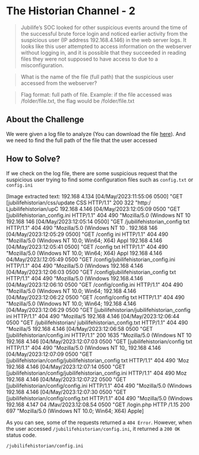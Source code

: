 # The Historian Channel - 2
> Jubilife’s SOC looked for other suspicious events around the time of the successful brute force login and noticed earlier activity from the suspicious user (IP address 192.168.4.146) in the web server logs. It looks like this user attempted to access information on the webserver without logging in, and it is possible that they succeeded in reading files they were not supposed to have access to due to a misconfiguration.

> What is the name of the file (full path) that the suspicious user accessed from the webserver?

> Flag format: full path of file. Example: if the file accessed was /folder/file.txt, the flag would be /folder/file.txt

## About the Challenge
We were given a log file to analyze (You can download the file [here](access.log)). And we need to find the full path of the file that the user accessed

## How to Solve?
If we check on the log file, there are some suspicious request that the suspicious user trying to find some configuration files such as `config.txt` or `config.ini`


[Image extracted text: 192.168
4.134
[04/May/2023:11:55:06
0500]
"GET [jubilifehistorian/css/update 
CSS
HTTP/1.1" 200 322 "http:/ Ljubilifehistorian/upC
192.168
4.146
[04/May/2023:12:05:09
0500
"GET [jubilifehistorian_config.ini HTTP/1.1"
404 490
"Mozilla/5.0 (Windows NT
10
192.168
146
[04/May/2023:12:05:14
0500]
"GET /jubilifehistorian_config txt HTTP/1.1"
404 490
"Mozilla/5.0 (Windows
NT
10 .
192.168
146
[04/May/2023:12:05:29
0500]
"GET /config ini HTTP/1.1"
404 490
"Mozilla/5.0 (Windows
NT
10.0; Win64; X64) Appl
192.168
4.146
[04/May/2023:12:05:41
0500]
"GET /config txt HTTP/1.1"
404 490
"Mozilla/5.0 (Windows
NT 10.0; Win64; X64) Appl
192.168
4.146
04/May/2023/.12:05:49
0500
"GET /config/jubilifehistorian_config.ini HTTP/1.1"
404
490
"Mozilla/5.0 (Windows
192.168
4.146
[04/May/2023:12:06:03
0500
"GET /configljubilifehistorian_config txt HTTP/1.1"
404 490
"Mozilla/5.0 (Windows
192.168.4.146
[04/May/2023:12:06:10
0500
"GET /config/config.ini HTTP/1.1"
404 490
"Mozilla/5.0 (Windows
NT
10.0; Win64;
192.168
4.146
[04/May/2023:12:06:22
0500
"GET /config/config txt HTTP/1.1"
404 490
"Mozilla/5.0 (Windows
NT
10.0; Win64;
192.168
4.146
[04/May/2023:12:06:29
0500
"GET [jubilifehistorian/jubilifehistorian_config ini HTTP/1.1"
404
490
"Mozilla/5
192.168
4.146
[04/May/2023:12:06:44
0500
"GET /jubilifehistorian/ jubilifehistorian_config.txt HTTP/1.1"
404
490
"Mozilla/5
192.168
4.146
[04/May/2023:12:06:58
0500
"GET [jubilifehistorian/config.ini HTTP/1.1" 200 1635
"Mozilla/5.0 (Windows
NT
10
192.168
4.146
[04/May/2023:12:07:03
0500
"GET [jubilifehistorian/config txt HTTP/1.1"
404 490
"Mozilla/5.0 (Windows NT
10_
192.168
4.146
[04/May/2023:12:07:09
0500
"GET [jubilifehistorian/config/jubilifehistorian_config txt HTTP/1.1"
404 490
'Moz
192.168
4.146
[04/May/2023:12:07:14
0500
"GET [jubilifehistorian/config/jubilifehistorian_config.ini HTTP/1.1"
404 490
Moz
192.168
4.146
[04/May/2023:12:07:22
0500
"GET [jubilifehistorian/config/config.ini HTTP/1.1"
404 490
"Mozilla/5.0 (Windows
192.168
4.146
[04/May/2023:12:07:30
0500
"GET [jubilifehistorian/config/config.txt HTTP/1.1"
404 490
"Mozilla/5.0 (Windows
192.168
4.147
04 /Mav/2023.12:08.54
0500
"GET /login.php HTTP /1.15
200 697
"Mozilla/5.0 (Windows NT
10.0; Win64;
X64) Apple]


As you can see, some of the requests returned a `404 Error`. However, when the user accessed `/jubilifehistorian/config.ini`, it returned a `200 OK` status code.

```
/jubilifehistorian/config.ini
```